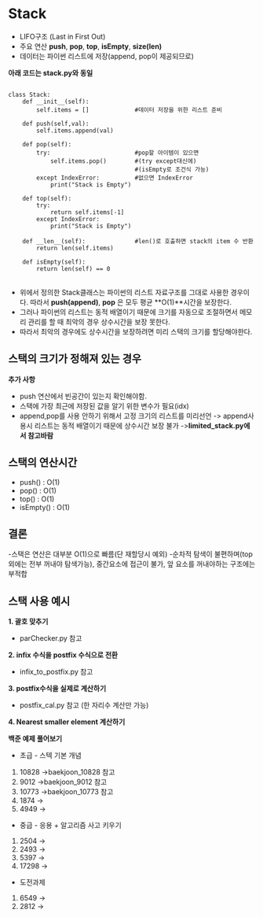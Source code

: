 # Stack

- LIFO구조 (Last in First Out)
- 주요 연산 **push**, **pop**, **top**, **isEmpty**, **size(len)**
- 데이터는 파이썬 리스트에 저장(append, pop이 제공되므로)

**아래 코드는 stack.py와 동일**
<pre>
<code>
class Stack:
    def __init__(self):
        self.items = []             #데이터 저장을 위한 리스트 준비

    def push(self,val):
        self.items.append(val)

    def pop(self):
        try:                        #pop할 아이템이 있으면
            self.items.pop()        #(try except대신에)
                                    #(isEmpty로 조건식 가능)
        except IndexError:          #없으면 IndexError
            print("Stack is Empty")

    def top(self):
        try:
            return self.items[-1]
        except IndexError:
            print("Stack is Empty")

    def __len__(self):              #len()로 호출하면 stack의 item 수 반환
        return len(self.items)

    def isEmpty(self):
        return len(self) == 0
</code>
</pre>

- 위에서 정의한 Stack클래스는 파이썬의 리스트 자료구조를 그대로 사용한 경우이다.
  따라서 **push(append)**, **pop** 은 모두 평균 **O(1)**시간을 보장한다.
- 그러나 파이썬의 리스트는 동적 배열이기 때문에 크기를 자동으로 조절하면서 메모리 관리를 할 때
  최악의 경우 상수시간을 보장 못한다.
- 따라서 최악의 경우에도 상수시간을 보장하려면 미리 스택의 크기를 할당해야한다.

## 스택의 크기가 정해져 있는 경우
**추가 사항** 
* push 연산에서 빈공간이 있는지 확인해야함.
* 스택에 가장 최근에 저장된 값을 알기 위한 변수가 필요(idx)
* append,pop를 사용 안하기 위해서 고정 크기의 리스트를 미리선언
  -> append사용시 리스트는 동적 배열이기 때문에 상수시간 보장 불가 ->**limited_stack.py에서 참고바람**

## 스택의 연산시간
- push() : O(1)
- pop() : O(1)
- top() : O(1)
- isEmpty() : O(1)


## 결론
-스택은 연산은 대부분 O(1)으로 빠름(단 재할당시 예외) 
-순차적 탐색이 불편하며(top 외에는 전부 꺼내야 탐색가능),
 중간요소에 접근이 불가, 앞 요소를 꺼내야하는 구조에는 부적합


## 스택 사용 예시

**1. 괄호 맞추기**
- parChecker.py 참고

**2. infix 수식을 postfix 수식으로 전환**
- infix_to_postfix.py 참고

**3. postfix수식을 실제로 계산하기**
- postfix_cal.py 참고 (한 자리수 계산만 가능)
  
**4. Nearest smaller element 계산하기**

**백준 예제 풀어보기**
- 초급 - 스텍 기본 개념 
1. 10828 ->baekjoon_10828 참고
2. 9012  ->baekjoon_9012 참고
3. 10773 ->baekjoon_10773 참고
4. 1874  ->
5. 4949  ->
- 중급 - 응용 + 알고리즘 사고 키우기
1. 2504 ->
2. 2493 ->
3. 5397 ->
4. 17298 ->

- 도전과제
1. 6549 ->
2. 2812 ->




